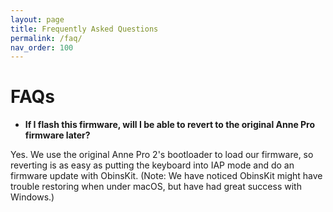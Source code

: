```yaml
---
layout: page
title: Frequently Asked Questions
permalink: /faq/
nav_order: 100
---
```



# FAQs

- **If I flash this firmware, will I be able to revert to the original Anne Pro
firmware later?**

Yes. We use the original Anne Pro 2's bootloader to load our firmware, so
reverting is as easy as putting the keyboard into IAP mode and do an firmware
update with ObinsKit. (Note: We have noticed ObinsKit might have trouble restoring
when under macOS, but have had great success with Windows.)